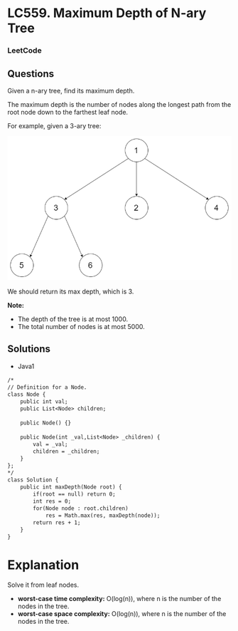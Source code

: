 # LC559. Maximum Depth of N-ary Tree

### LeetCode

## Questions

Given a n-ary tree, find its maximum depth.

The maximum depth is the number of nodes along the longest path from the root node down to the farthest leaf node.

For example, given a 3-ary tree:

![LC559. Maximum Depth of N-ary Tree](Images/LC559MaximumDepthOfN-aryTree.png)
 
We should return its max depth, which is 3.

**Note:**

* The depth of the tree is at most 1000.
* The total number of nodes is at most 5000.

## Solutions

* Java1
```
/*
// Definition for a Node.
class Node {
    public int val;
    public List<Node> children;

    public Node() {}

    public Node(int _val,List<Node> _children) {
        val = _val;
        children = _children;
    }
};
*/
class Solution {
    public int maxDepth(Node root) {
        if(root == null) return 0;
        int res = 0;
        for(Node node : root.children)
            res = Math.max(res, maxDepth(node));
        return res + 1;
    }
}
```

# Explanation

Solve it from leaf nodes.

* **worst-case time complexity:** O(log(n)), where n is the number of the nodes in the tree.
* **worst-case space complexity:** O(log(n)), where n is the number of the nodes in the tree.
